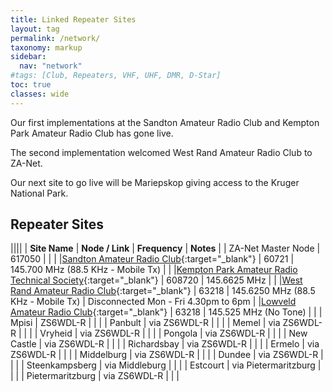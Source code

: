 ```yaml
---
title: Linked Repeater Sites
layout: tag
permalink: /network/
taxonomy: markup
sidebar:
  nav: "network"
#tags: [Club, Repeaters, VHF, UHF, DMR, D-Star]
toc: true
classes: wide
---
```

Our first implementations at the Sandton Amateur Radio Club and Kempton Park Amateur Radio Club has gone live.

The second implementation welcomed West Rand Amateur Radio Club to ZA-Net.

Our next site to go live will be Mariepskop giving access to the Kruger National Park.

## Repeater Sites

||||
| **Site Name** | **Node / Link** | **Frequency** | **Notes** |
| ZA-Net Master Node | 617050 | | |
|[Sandton Amateur Radio Club](https://www.zs6stn.org.za/){:target="_blank"} | 60721 | 145.700 MHz (88.5 KHz - Mobile Tx) | |
|[Kempton Park Amateur Radio Technical Society](https://zs6kts.co.za/){:target="_blank"} | 608720 | 145.6625 MHz | |
|[West Rand Amateur Radio Club](https://www.zs6wr.co.za/){:target="_blank"} | 63218 | 145.6250 MHz (88.5 KHz - Mobile Tx) | Disconnected Mon - Fri 4.30pm to 6pm |
|[Lowveld Amateur Radio Club](https://www.facebook.com/ZS6LOW/){:target="_blank"} | 63218 |  145.525 MHz (No Tone) | |
| Mpisi | ZS6WDL-R | | |
| Panbult | via ZS6WDL-R | | |
| Memel | via ZS6WDL-R | | |
| Vryheid | via ZS6WDL-R | | |
| Pongola | via ZS6WDL-R | | |
| New Castle | via ZS6WDL-R | | |
| Richardsbay  | via ZS6WDL-R | | |
| Ermelo  | via ZS6WDL-R | | |
| Middelburg  | via ZS6WDL-R | | |
| Dundee | via ZS6WDL-R | | |
| Steenkampsberg | via Middleburg | | |
| Estcourt  | via Pietermaritzburg | | |
| Pietermaritzburg  | via ZS6WDL-R | |  |
